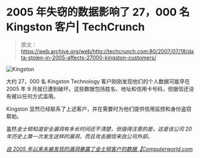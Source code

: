 # 2005 年失窃的数据影响了 27，000 名 Kingston 客户| TechCrunch

> 原文：<https://web.archive.org/web/http://techcrunch.com:80/2007/07/18/data-stolen-in-2005-affects-27000-kingston-customers/>

![Kingston](img/6736251c7fd186e4595e63840c989f1b.png)

大约 27，000 名 Kingston Technology 客户刚刚发现他们的个人数据可能早在 2005 年 9 月就已遭到破坏。这些数据包括姓名、地址和信用卡号码，但据信还没有被以任何方式滥用。

Kingston 显然已经联系了上述客户，并在需要时为他们提供信用监控和身份盗窃帮助。

虽然*金士顿知道安全漏洞有多长时间还不清楚，但值得注意的是，这是该公司 20 年历史上第一次发生这样的漏洞，而且攻击据信来自公司外部。*

 *[自 2005 年以来未被发现的漏洞暴露了金士顿客户的数据【Computerworld.com ](https://web.archive.org/web/20160420011226/http://www.computerworld.com/action/article.do?command=viewArticleBasic&articleId=9027220)*